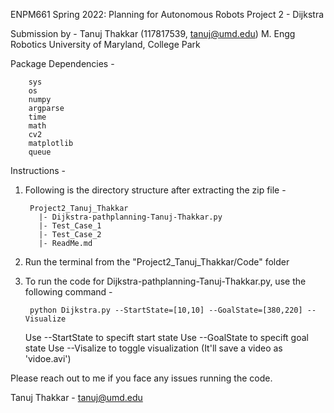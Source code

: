 
ENPM661 Spring 2022: Planning for Autonomous Robots
Project 2 - Dijkstra

Submission by - 
Tanuj Thakkar (117817539, tanuj@umd.edu)
M. Engg Robotics
University of Maryland, College Park


Package Dependencies -
        
        sys
        os
        numpy
        argparse
        time
        math
        cv2
        matplotlib
        queue


Instructions -

1. Following is the directory structure after extracting the zip file -

        Project2_Tanuj_Thakkar
          |- Dijkstra-pathplanning-Tanuj-Thakkar.py
          |- Test_Case_1
          |- Test_Case_2
          |- ReadMe.md

2. Run the terminal from the "Project2_Tanuj_Thakkar/Code" folder

3. To run the code for Dijkstra-pathplanning-Tanuj-Thakkar.py, use the following command -

        python Dijkstra.py --StartState=[10,10] --GoalState=[380,220] --Visualize

    Use --StartState to specift start state
    Use --GoalState to specift goal state
    Use --Visalize to toggle visualization (It'll save a video as 'vidoe.avi')

Please reach out to me if you face any issues running the code.

Tanuj Thakkar - tanuj@umd.edu